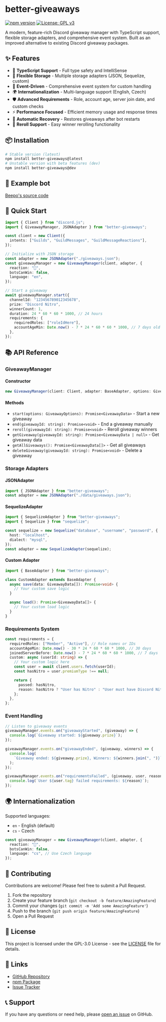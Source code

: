 # better-giveaways

[![npm version](https://badge.fury.io/js/better-giveaways.svg)](https://badge.fury.io/js/better-giveaways)
[![License: GPL v3](https://img.shields.io/badge/License-GPLv3-blue.svg)](https://www.gnu.org/licenses/gpl-3.0)

A modern, feature-rich Discord giveaway manager with TypeScript support, flexible storage adapters, and comprehensive event system. Built as an improved alternative to existing Discord giveaway packages.

## ✨ Features

- 🎯 **TypeScript Support** - Full type safety and IntelliSense
- 🔧 **Flexible Storage** - Multiple storage adapters (JSON, Sequelize, custom)
- 📡 **Event-Driven** - Comprehensive event system for custom handling
- 🌍 **Internationalization** - Multi-language support (English, Czech)
- 🛡️ **Advanced Requirements** - Role, account age, server join date, and custom checks
- ⚡ **Performance Focused** - Efficient memory usage and response times
- 🔄 **Automatic Recovery** - Restores giveaways after bot restarts
- 🎲 **Reroll Support** - Easy winner rerolling functionality

## 📦 Installation

```bash
# Stable version (latest)
npm install better-giveaways@latest
# Unstable version with beta features (dev)
npm install better-giveaways@dev
```

## 🤖 Example bot

[Beepo's source code](https://github.com/daneedev/Beepo/blob/main/src/commands/giveaway/giveaway.ts)

## 🚀 Quick Start

```typescript
import { Client } from "discord.js";
import { GiveawayManager, JSONAdapter } from "better-giveaways";

const client = new Client({
  intents: ["Guilds", "GuildMessages", "GuildMessageReactions"],
});

// Initialize with JSON storage
const adapter = new JSONAdapter("./giveaways.json");
const giveawayManager = new GiveawayManager(client, adapter, {
  reaction: "🎉",
  botsCanWin: false,
  language: "en",
});

// Start a giveaway
await giveawayManager.start({
  channelId: "123456789012345678",
  prize: "Discord Nitro",
  winnerCount: 1,
  duration: 24 * 60 * 60 * 1000, // 24 hours
  requirements: {
    requiredRoles: ["roleIdHere"],
    accountAgeMin: Date.now() - 7 * 24 * 60 * 60 * 1000, // 7 days old account
  },
});
```

## 📚 API Reference

### GiveawayManager

#### Constructor

```typescript
new GiveawayManager(client: Client, adapter: BaseAdapter, options: GiveawayManagerOptions)
```

#### Methods

- `start(options: GiveawayOptions): Promise<GiveawayData>` - Start a new giveaway
- `end(giveawayId: string): Promise<void>` - End a giveaway manually
- `reroll(giveawayId: string): Promise<void>` - Reroll giveaway winners
- `getGiveaway(giveawayId: string): Promise<GiveawayData | null>` - Get giveaway data
- `getAllGiveaways(): Promise<GiveawayData[]>` - Get all giveaways
- `deleteGiveaway(giveawayId: string): Promise<void>` - Delete a giveaway

### Storage Adapters

#### JSONAdapter

```typescript
import { JSONAdapter } from "better-giveaways";
const adapter = new JSONAdapter("./data/giveaways.json");
```

#### SequelizeAdapter

```typescript
import { SequelizeAdapter } from "better-giveaways";
import { Sequelize } from "sequelize";

const sequelize = new Sequelize("database", "username", "password", {
  host: "localhost",
  dialect: "mysql",
});
const adapter = new SequelizeAdapter(sequelize);
```

#### Custom Adapter

```typescript
import { BaseAdapter } from "better-giveaways";

class CustomAdapter extends BaseAdapter {
  async save(data: GiveawayData[]): Promise<void> {
    // Your custom save logic
  }

  async load(): Promise<GiveawayData[]> {
    // Your custom load logic
  }
}
```

### Requirements System

```typescript
const requirements = {
  requiredRoles: ["Member", "Active"], // Role names or IDs
  accountAgeMin: Date.now() - 30 * 24 * 60 * 60 * 1000, // 30 days
  joinedServerBefore: Date.now() - 7 * 24 * 60 * 60 * 1000, // 7 days
  custom: async (userId: string) => {
    // Your custom logic here
    const user = await client.users.fetch(userId);
    const hasNitro = user.premiumType !== null;

    return {
      passed: hasNitro,
      reason: hasNitro ? "User has Nitro" : "User must have Discord Nitro",
    };
  },
};
```

### Event Handling

```typescript
// Listen to giveaway events
giveawayManager.events.on("giveawayStarted", (giveaway) => {
  console.log(`Giveaway started: ${giveaway.prize}`);
});

giveawayManager.events.on("giveawayEnded", (giveaway, winners) => {
  console.log(
    `Giveaway ended: ${giveaway.prize}, Winners: ${winners.join(", ")}`
  );
});

giveawayManager.events.on("requirementsFailed", (giveaway, user, reason) => {
  console.log(`User ${user.tag} failed requirements: ${reason}`);
});
```

## 🌍 Internationalization

Supported languages:

- `en` - English (default)
- `cs` - Czech

```typescript
const giveawayManager = new GiveawayManager(client, adapter, {
  reaction: "🎉",
  botsCanWin: false,
  language: "cs", // Use Czech language
});
```

## 🤝 Contributing

Contributions are welcome! Please feel free to submit a Pull Request.

1. Fork the repository
2. Create your feature branch (`git checkout -b feature/AmazingFeature`)
3. Commit your changes (`git commit -m 'Add some AmazingFeature'`)
4. Push to the branch (`git push origin feature/AmazingFeature`)
5. Open a Pull Request

## 📄 License

This project is licensed under the GPL-3.0 License - see the [LICENSE](LICENSE) file for details.

## 🔗 Links

- [GitHub Repository](https://github.com/daneedev/better-giveaways)
- [npm Package](https://www.npmjs.com/package/better-giveaways)
- [Issue Tracker](https://github.com/daneedev/better-giveaways/issues)

## 📞 Support

If you have any questions or need help, please [open an issue](https://github.com/daneedev/better-giveaways/issues) on GitHub.
